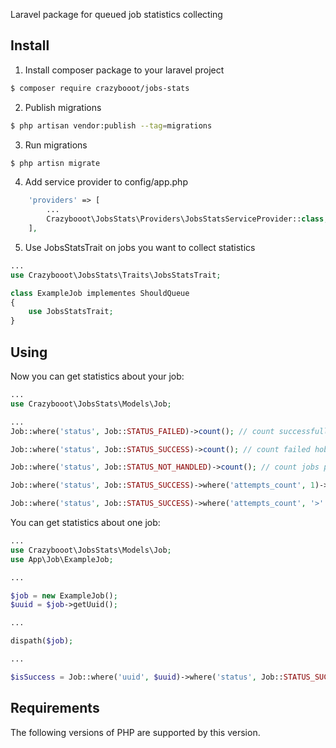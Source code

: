 Laravel package for queued job statistics collecting

## Install

1. Install composer package to your laravel project

``` bash
$ composer require crazybooot/jobs-stats
```

2. Publish migrations

``` bash
$ php artisan vendor:publish --tag=migrations
```

3. Run migrations

``` bash
$ php artisn migrate
```

4. Add service provider to config/app.php
``` php
    'providers' => [
        ...
        Crazybooot\JobsStats\Providers\JobsStatsServiceProvider::class,
    ],
```

5. Use JobsStatsTrait on jobs you want to collect statistics

``` php
...
use Crazybooot\JobsStats\Traits\JobsStatsTrait;

class ExampleJob implementes ShouldQueue
{
    use JobsStatsTrait;
}
```

## Using

Now you can get statistics about your job:

``` php
...
use Crazybooot\JobsStats\Models\Job;

...
Job::where('status', Job::STATUS_FAILED)->count(); // count successfully handled jobs

Job::where('status', Job::STATUS_SUCCESS)->count(); // count failed hobs

Job::where('status', Job::STATUS_NOT_HANDLED)->count(); // count jobs pushed to queue but not handled

Job::where('status', Job::STATUS_SUCCESS)->where('attempts_count', 1)->count(); // count job handled by one attempt

Job::where('status', Job::STATUS_SUCCESS)->where('attempts_count', '>' 1)->count(); // count job handled more by one attempt
```

You can get statistics about one job:
``` php
...
use Crazybooot\JobsStats\Models\Job;
use App\Job\ExampleJob;

...

$job = new ExampleJob();
$uuid = $job->getUuid();

...

dispath($job);

...

$isSuccess = Job::where('uuid', $uuid)->where('status', Job::STATUS_SUCCESS)->count() > 0; // check if job was handled successfully
```

## Requirements

The following versions of PHP are supported by this version.
